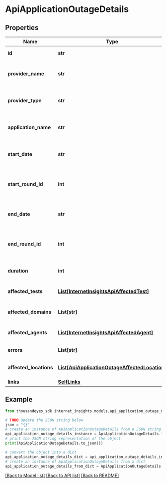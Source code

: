 # ApiApplicationOutageDetails


## Properties

Name | Type | Description | Notes
------------ | ------------- | ------------- | -------------
**id** | **str** | The ID of the outage. | [optional] 
**provider_name** | **str** | The name of the affected provider. | [optional] 
**provider_type** | **str** | The type of the affected provider. | [optional] 
**application_name** | **str** | The name of the affected application. | [optional] 
**start_date** | **str** | Date and time when the outage started. | [optional] 
**start_round_id** | **int** | Epoch time (seconds) when the outage started. | [optional] 
**end_date** | **str** | Date and time when the outage ended. | [optional] 
**end_round_id** | **int** | Epoch time (seconds) when the outage ended. | [optional] 
**duration** | **int** | Duration of the outage in seconds. | [optional] 
**affected_tests** | [**List[InternetInsightsApiAffectedTest]**](InternetInsightsApiAffectedTest.md) | List of affected tests. | [optional] 
**affected_domains** | **List[str]** | List of affected domains. | [optional] 
**affected_agents** | [**List[InternetInsightsApiAffectedAgent]**](InternetInsightsApiAffectedAgent.md) | List of affected agents. | [optional] 
**errors** | **List[str]** | List of errors. | [optional] 
**affected_locations** | [**List[ApiApplicationOutageAffectedLocation]**](ApiApplicationOutageAffectedLocation.md) | List of affected locations. | [optional] 
**links** | [**SelfLinks**](SelfLinks.md) |  | [optional] 

## Example

```python
from thousandeyes_sdk.internet_insights.models.api_application_outage_details import ApiApplicationOutageDetails

# TODO update the JSON string below
json = "{}"
# create an instance of ApiApplicationOutageDetails from a JSON string
api_application_outage_details_instance = ApiApplicationOutageDetails.from_json(json)
# print the JSON string representation of the object
print(ApiApplicationOutageDetails.to_json())

# convert the object into a dict
api_application_outage_details_dict = api_application_outage_details_instance.to_dict()
# create an instance of ApiApplicationOutageDetails from a dict
api_application_outage_details_from_dict = ApiApplicationOutageDetails.from_dict(api_application_outage_details_dict)
```
[[Back to Model list]](../README.md#documentation-for-models) [[Back to API list]](../README.md#documentation-for-api-endpoints) [[Back to README]](../README.md)


